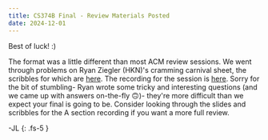 ```yaml
---
title: CS374B Final - Review Materials Posted
date: 2024-12-01
---
```

Best of luck! :)

The format was a little different than most ACM review sessions. We went through problems on Ryan Ziegler (HKN)'s cramming carnival sheet, the scribbles for which are [here](/assets/cs374b/fa24/final/pdf/cram_carn_scribs.pdf). The recording for the session is [here](https://illinois.zoom.us/rec/share/bySK9ZhCtzLQ-EAZXK5SlpjRSUdR-YJ8L4VS_FGp7--NfUmw0XLG7n3LL2XwNcaT.JoS1hbkduBnLlv7y?startTime=1734028269000). Sorry for the bit of stumbling- Ryan wrote some tricky and interesting questions (and we came up with answers on-the-fly 🙃)- they're more difficult than we expect your final is going to be. Consider looking through the slides and scribbles for the A section recording if you want a more full review.

-JL
{: .fs-5 }
